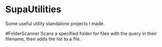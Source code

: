# SupaUtilities

Some useful utility standalone projects I made.

#FolderScanner
Scans a specified folder for files with the query in their filename, then adds the list to a file.
